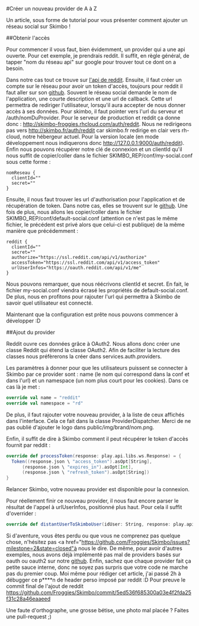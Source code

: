#Créer un nouveau provider de A à Z

Un article, sous forme de tutorial pour vous présenter comment ajouter un réseau social sur Skimbo !

##Obtenir l'accès

Pour commencer il vous faut, bien évidemment, un provider qui a une api ouverte. Pour cet exemple, je prendrais reddit. Il suffit, en règle général, de tapper "nom du réseau api" sur google pour trouver tout ce dont on a besoin.

Dans notre cas tout ce trouve sur <a href="http://www.reddit.com/dev/api">l'api de reddit</a>. Ensuite, il faut créer un compte sur le réseau pour avoir un token d'accès, toujours pour reddit il faut aller sur son <a href="https://github.com/reddit/reddit/wiki/OAuth2">github</a>. Souvent le réseau social demande le nom de l'application, une courte description et une url de callback. Cette url permettra de rediriger l'utilisateur, lorsqu'il aura accepter de nous donner accès à ses données. Pour skimbo, il faut pointer vers l'url du serveur et /auth/nomDuProvider. Pour le serveur de production et reddit ça donne donc : http://skimbo-froggies.rhcloud.com/auth/reddit. Nous ne redirigeons pas vers http://skimbo.fr/auth/reddit car skimbo.fr redirige en clair vers rh-cloud, notre hébergeur actuel. Pour la version locale (en mode développement nous indiquerons donc http://127.0.0.1:9000/auth/reddit). Enfin nous pouvons récupérer notre clé de connexion et un clientId qu'il nous suffit de copier/coller dans le fichier SKIMBO_REP/conf/my-social.conf sous cette forme :

```
nomReseau {
  clientId=""
  secret=""
}
```

Ensuite, il nous faut trouver les url d'authorisation pour l'application et de récupération de token. Dans notre cas, elles se trouvent sur le <a href="https://github.com/reddit/reddit/wiki/OAuth2#other-important-information">github</a>. Une fois de plus, nous allons les copier/coller dans le fichier SKIMBO_REP/conf/default-social.conf (attention ce n'est pas le même fichier, le précédent est privé alors que celui-ci est publique) de la même manière que précédemment :

```
reddit {
  clientId=""
  secret=""
  authorize="https://ssl.reddit.com/api/v1/authorize"
  accessToken="https://ssl.reddit.com/api/v1/access_token"
  urlUserInfos="https://oauth.reddit.com/api/v1/me"
}
```

Nous pouvons remarquer, que nous réécrivons clientId et secret. En fait, le fichier my-social.conf viendra écrasé les propriétés de default-social.conf. De plus, nous en profitons pour rajouter l'url qui permettra à Skimbo de savoir quel utilisateur est connecté.

Maintenant que la configuration est prête nous pouvons commencer à développer :D

##Ajout du provider 

Reddit ouvre ces données grâce à OAuth2. Nous allons donc créer une classe Reddit qui étend la classe OAuth2. Afin de faciliter la lecture des classes nous préfèrerons la créer dans services.auth.providers.

Les paramètres à donner pour que les utilisateurs puissent se connecter à Skimbo par ce provider sont : name (le nom qui correspond dans la conf et dans l'url) et un namespace (un nom plus court pour les cookies). Dans ce cas là je met :

```scala
override val name = "reddit"
override val namespace = "rd"
```

De plus, il faut rajouter votre nouveau provider, à la liste de ceux affichés dans l'interface. Cela ce fait dans la classe ProviderDispatcher. Merci de ne pas oublié d'ajouter le logo dans public/img/brand/nom.png. 

Enfin, il suffit de dire à Skimbo comment il peut récupérer le token d'accès fournit par reddit :

```scala
override def processToken(response: play.api.libs.ws.Response) = { 
  Token((response.json \ "access_token").asOpt[String], 
      (response.json \ "expires_in").asOpt[Int],
      (response.json \ "refresh_token").asOpt[String])
}
```

Relancer Skimbo, votre nouveau provider est disponible pour la connexion.

Pour réellement finir ce nouveau provider, il nous faut encore parser le résultat de l'appel à urlUserInfos, positionné plus haut. Pour cela il suffit d'overrider :

```scala
override def distantUserToSkimboUser(idUser: String, response: play.api.libs.ws.Response): Option[ProviderUser]
```

Si d'aventure, vous êtes perdu ou que vous ne comprenez pas quelque chose, n'hésitez pas <a href="https://github.com/Froggies/Skimbo/issues?milestone=2&state=closed"à nous le dire</a>. De même, pour avoir d'autres exemples, nous avons déjà implémenté pas mal de providers basés sur oauth ou oauth2 sur notre <a href="https://github.com/Froggies/Skimbo/tree/master/app/services/auth/providers">github</a>. Enfin, sachez que chaque provider fait ça petite sauce interne, donc ne soyez pas surpris que votre code ne marche pas du premier coup. Moi même pour rédiger cet article, j'ai passé 2h à débugger ce p****n de header perso imposé par reddit :D Pour preuve le commit final de l'ajout de reddit https://github.com/Froggies/Skimbo/commit/5ed536f685300a03e4f2fda25f31c28a46eaaeed

Une faute d'orthographe, une grosse bétise, une photo mal placée ? Faites une pull-request ;)